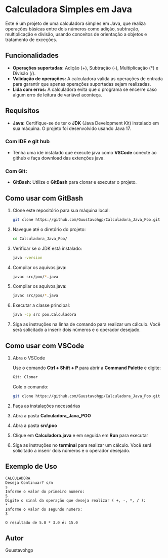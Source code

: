 # Calculadora Simples em Java 

Este é um projeto de uma calculadora simples em Java, que realiza operações básicas entre dois números como adição, subtração, multiplicação e divisão, usando conceitos de orientação a objetos e tratamento de exceções.

## Funcionalidades

- **Operações suportadas:** Adição (+), Subtração (-), Multiplicação (*) e Divisão (/).
- **Validação de operações:** A calculadora valida as operações de entrada para garantir que apenas operações suportadas sejam realizadas.
- **Lida com erros:** A calculadora evita que o programa se encerre caso algum erro de leitura de variável aconteça.
## Requisitos

- **Java:** Certifique-se de ter o **JDK** (Java Development Kit) instalado em sua máquina. O projeto foi desenvolvido usando Java 17.
### Com IDE e git hub
-  Tenha uma ide instalado que execute java como **VSCode** conecte ao github e faça download das extenções java.
### Com Git:
- **GitBash:** Utilize o **GitBash** para clonar e executar o projeto.
## Como usar com GitBash

1. Clone este repositório para sua máquina local:

    ```bash
    git clone https://github.com/Guustavohgp/Calculadora_Java_Poo.git
    ```

2. Navegue até o diretório do projeto:

    ```bash
    cd Calculadora_Java_Poo/
    ```

3. Verificar se o JDK está instalado:

    ```bash
    java -version
    ```

4. Compilar os aquivos.java:

    ```bash
    javac src/poo/*.java
    ```
5. Compilar os aquivos.java:

    ```bash
    javac src/poo/*.java
    ```
6. Executar a classe principal:

    ```bash
    java -cp src poo.Calculadora
    ```

7. Siga as instruções na linha de comando para realizar um cálculo. Você será solicitado a inserir dois números e o operador desejado.

## Como usar com VSCode
1. Abra o VSCode
    
    Use o comando **Ctrl + Shift + P** para abrir a **Command Palette** e digite:
    
    ```bash
    Git: Clonar
    ```
    Cole o comando:
    ```bash
    git clone https://github.com/Guustavohgp/Calculadora_Java_Poo.git
    ```
2. Faça as instalações necessárias
3. Abra a pasta **Calculadora_Java_POO**
4. Abra a pasta **src\poo**
5. Clique em **Calculadora.java** e em seguida em **Run** para executar
6. Siga as instruções no **terminal** para realizar um cálculo. Você será solicitado a inserir dois números e o operador desejado.
## Exemplo de Uso

```plaintext
CALCULADORA
Deseja Continuar? s/n
s
Informe o valor do primeiro numero:
5
Digite o sinal da operação que deseja realizar ( +, -, *, / ):
*
Informe o valor do segundo numero:
3

O resultado de 5.0 * 3.0 é: 15.0
```
## Autor
Guustavohgp
